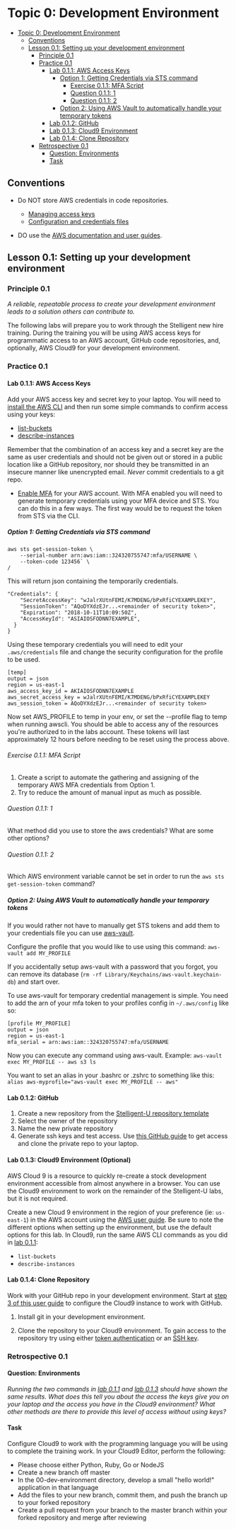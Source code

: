 # Topic 0: Development Environment

<!-- TOC -->

- [Topic 0: Development Environment](#topic-0-development-environment)
  - [Conventions](#conventions)
  - [Lesson 0.1: Setting up your development environment](#lesson-01-setting-up-your-development-environment)
    - [Principle 0.1](#principle-01)
    - [Practice 0.1](#practice-01)
      - [Lab 0.1.1: AWS Access Keys](#lab-011-aws-access-keys)
        - [Option 1: Getting Credentials via STS command](#option-1-getting-credentials-via-sts-command)
          - [Exercise 0.1.1: MFA Script](#exercise-011-mfa-script)
          - [Question 0.1.1: 1](#question-011-1)
          - [Question 0.1.1: 2](#question-011-2)
        - [Option 2: Using AWS Vault to automatically handle your temporary tokens](#option-2-using-aws-vault-to-automatically-handle-your-temporary-tokens)
      - [Lab 0.1.2: GitHub](#lab-012-github)
      - [Lab 0.1.3: Cloud9 Environment](#lab-013-cloud9-environment)
      - [Lab 0.1.4: Clone Repository](#lab-014-clone-repository)
    - [Retrospective 0.1](#retrospective-01)
      - [Question: Environments](#question-environments)
      - [Task](#task)

<!-- /TOC -->

## Conventions

- Do NOT store AWS credentials in code repositories.
  - [Managing access keys](https://docs.aws.amazon.com/general/latest/gr/aws-access-keys-best-practices.html)
  - [Configuration and credentials files](https://docs.aws.amazon.com/cli/latest/userguide/cli-config-files.html)

- DO use the [AWS documentation and user guides](https://aws.amazon.com/documentation/).

## Lesson 0.1: Setting up your development environment

### Principle 0.1

*A reliable, repeatable process to create your development environment
leads to a solution others can contribute to.*

The following labs will prepare you to work through the Stelligent
new hire training. During the training you
will be using AWS access keys for programmatic access to an AWS account,
GitHub code repositories, and, optionally, AWS Cloud9 for your development environment.

### Practice 0.1

#### Lab 0.1.1: AWS Access Keys

Add your AWS access key and secret key to your laptop. You
will need to [install the AWS CLI](https://docs.aws.amazon.com/cli/latest/userguide/cli-chap-welcome.html)
and then run some simple commands to confirm access using your keys:

- [list-buckets](https://docs.aws.amazon.com/cli/latest/reference/s3api/list-buckets.html)
- [describe-instances](https://docs.aws.amazon.com/cli/latest/reference/ec2/describe-instances.html)

Remember that the combination of an access key and a secret key are
the same as user credentials and should not be given out or stored
in a public location like a GitHub repository, nor should they be
transmitted in an insecure manner like unencrypted email.
_Never_ commit credentials to a git repo.

- [Enable MFA](https://docs.aws.amazon.com/IAM/latest/UserGuide/id_credentials_mfa_enable_virtual.html)
  for your AWS account. With MFA enabled you will need to generate temporary
  credentials using your MFA device and STS. You can do this in a few
  ways. The first way would be to request the token from STS via the CLI.

##### Option 1: Getting Credentials via STS command

```shell
aws sts get-session-token \
    --serial-number arn:aws:iam::324320755747:mfa/USERNAME \
    --token-code 123456` \
/
```

This will return json containing the temporarily credentials.

```shell
"Credentials": {
    "SecretAccessKey": "wJalrXUtnFEMI/K7MDENG/bPxRfiCYEXAMPLEKEY",
    "SessionToken": "AQoDYXdzEJr...<remainder of security token>",
    "Expiration": "2018-10-11T10:09:50Z",
    "AccessKeyId": "ASIAIOSFODNN7EXAMPLE",
  }
}
```

Using these temporary credentials you will need to edit your `.aws/credentials`
file and change the security configuration for the profile to be used.

```shell
[temp]
output = json
region = us-east-1
aws_access_key_id = AKIAIOSFODNN7EXAMPLE
aws_secret_access_key = wJalrXUtnFEMI/K7MDENG/bPxRfiCYEXAMPLEKEY
aws_session_token = AQoDYXdzEJr...<remainder of security token>
```

Now set AWS_PROFILE to temp in your env, or set the --profile flag to temp when
running awscli. You should be able to access any of the resources you're
authorized to in the labs account. These tokens will last approximately
12 hours before needing to be reset using the process above.

###### Exercise 0.1.1: MFA Script

1. Create a script to automate the gathering and assigning of the temporary
  AWS MFA credentials from Option 1.
1. Try to reduce the amount of manual input as much as possible.

###### Question 0.1.1: 1

What method did you use to store the aws credentials?  What are some other
options?

###### Question 0.1.1: 2

Which AWS environment variable cannot be set in order to run the
`aws sts get-session-token` command?

##### Option 2: Using AWS Vault to automatically handle your temporary tokens

If you would rather not have to manually get STS tokens and add them to your
credentials file you can use [aws-vault](https://github.com/99designs/aws-vault).

Configure the profile that you would like to use using this command:
`aws-vault add MY_PROFILE`

If you accidentally setup aws-vault with a password that you forgot,
you can remove its database (`rm -rf Library/Keychains/aws-vault.keychain-db`)
and start over.

To use aws-vault for temporary credential management is simple. You need to add
the arn of your mfa token to your profiles config in `~/.aws/config` like so:

```shell
[profile MY_PROFILE]
output = json
region = us-east-1
mfa_serial = arn:aws:iam::324320755747:mfa/USERNAME
```

Now you can execute any command using aws-vault. Example:
`aws-vault exec MY_PROFILE -- aws s3 ls`

You want to set an alias in your .bashrc or .zshrc to something like this:
`alias aws-myprofile="aws-vault exec MY_PROFILE -- aws"`

#### Lab 0.1.2: GitHub

1. Create a new repository from the [Stelligent-U repository template](https://github.com/stelligent/stelligent-u/generate)
1. Select the owner of the repository
1. Name the new private repository
1. Generate ssh keys and
  test access. Use [this GitHub guide](https://help.github.com/articles/connecting-to-github-with-ssh/)
  to get access and clone the private repo to your laptop.

#### Lab 0.1.3: Cloud9 Environment (Optional)

AWS Cloud 9 is a resource to quickly re-create a stock development
environment accessible from almost anywhere in a browser. You can use
the Cloud9 environment to work on the remainder of the Stelligent-U
labs, but it is not required.

Create a new Cloud 9 environment in the region of your preference
(ie: `us-east-1`) in the AWS account using the [AWS user guide](https://docs.aws.amazon.com/cloud9/latest/user-guide/welcome.html).
Be sure to note the different options when setting up the environment,
but use the default options for this lab. In Cloud9, run the same AWS
CLI commands as you did in [lab 0.1.1](#lab-011-aws-access-keys):

- `list-buckets`
- `describe-instances`

#### Lab 0.1.4: Clone Repository

Work with your GitHub repo in your development environment. Start
at [step 3 of this user guide](https://docs.aws.amazon.com/cloud9/latest/user-guide/sample-github.html#sample-github-install-git)
to configure the Cloud9 instance to work with GitHub.

1. Install git in your development environment.

1. Clone the repository to your Cloud9 environment. To gain
   access to the repository try using either
   [token authentication](https://help.github.com/articles/creating-a-personal-access-token-for-the-command-line/)
   or an [SSH key](https://help.github.com/articles/connecting-to-github-with-ssh/).

### Retrospective 0.1

#### Question: Environments

_Running the two commands in [lab 0.1.1](#lab-011-aws-access-keys) and
[lab 0.1.3](#lab-013-cloud9-environment) should have shown the same
results. What does this tell you about the access the keys give you on
your laptop and the access you have in the Cloud9 environment? What
other methods are there to provide this level of access without using
keys?_

#### Task

Configure Cloud9 to work with the programming language you will be using
to complete the training work. In your Cloud9 Editor, perform the following:

- Please choose either Python, Ruby, Go or NodeJS
- Create a new branch off master
- In the 00-dev-environment directory, develop a small "hello world!"
  application in that language
- Add the files to your new branch, commit them, and push the branch up to
  your forked repository
- Create a pull request from your branch to the master branch within your forked
  repository and merge after reviewing
